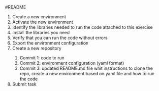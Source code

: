 #README
<ol>
<li>Create a new environment</li>
<li>Activate the new environment</li>
<li>Identify the libraries needed to run the code attached to this exercise</li>
<li>Install the libraries you need</li>
<li>Verify that you can run the code without errors</li>
<li>Export the environment configuration</li>
<li>Create a new repository</li>
<ol>
<li>Commit 1: code to run</li>
<li>Commit 2: environment configuration (yaml format)</li>
<li>Commit 3: updated README.md file whit instructions to clone the repo, create a new environment based on yaml file and how to run the code
</li>
</ol>
<li>Submit task</li>

</ol>

